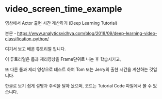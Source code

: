 # video_screen_time_example
영상에서 Actor 출현 시간 계산하기 (Deep Learning Tutorial)
 
본문 - https://www.analyticsvidhya.com/blog/2018/09/deep-learning-video-classification-python/

여기서 보고 배운 튜토리얼 입니다. 

이 튜토리얼은 톰과 제리영상을 Frame단위로 나눈 후 학습시키고, 

또 다른 톰과 제리 영상으로 테스트 하여 Tom 또는 Jerry의 출현 시간을 계산하는 것입니다.

한글로 보기 쉽게 설명과 주석을 달아 놨으며, 코드는 Tutorial Code 파일에서 볼 수 있습니다.
